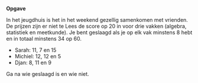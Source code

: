 **Opgave**

In het jeugdhuis is het in het weekend gezellig samenkomen met vrienden. De prijzen zijn er niet te Lees de score op 20 in voor drie vakken (algebra, statistiek en meetkunde). Je bent geslaagd als je op elk vak minstens 8 hebt en in totaal minstens 34 op 60. 


* Sarah: 11, 7 en 15
* Michiel: 12, 12 en 5
* Djan: 8, 11 en 9

Ga na wie geslaagd is en wie niet. 
